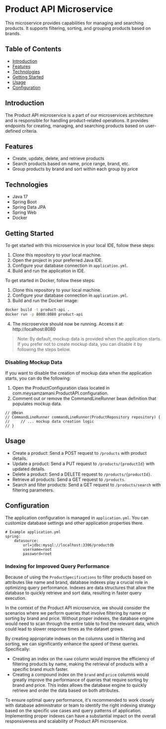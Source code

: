 # Product API Microservice

This microservice provides capabilities for managing and searching products. It supports filtering, sorting, and grouping products based on brands.

## Table of Contents

- [Introduction](#introduction)
- [Features](#features)
- [Technologies](#technologies)
- [Getting Started](#getting-started)
- [Usage](#usage)
- [Configuration](#configuration)

## Introduction

The Product API microservice is a part of our microservices architecture and is responsible for handling product-related operations. It provides endpoints for creating, managing, and searching products based on user-defined criteria.

## Features

- Create, update, delete, and retrieve products
- Search products based on name, price range, brand, etc.
- Group products by brand and sort within each group by price

## Technologies

- Java 17
- Spring Boot
- Spring Data JPA
- Spring Web
- Docker

## Getting Started

To get started with this microservice in your local IDE, follow these steps:

1. Clone this repository to your local machine.
2. Open the project in your preferred Java IDE.
3. Configure your database connection in `application.yml`.
4. Build and run the application in IDE.

To get started in Docker, follow these steps:

1. Clone this repository to your local machine.
2. Configure your database connection in `application.yml`.
3. Build and run the Docker image:

```sh
docker build -t product-api .
docker run -p 8080:8080 product-api
```
4. The microservice should now be running. Access it at: http://localhost:8080

> Note: By default, mockup data is provided when the application starts. If you prefer not to create mockup data, you can disable it by following the steps below.

### Disabling Mockup Data
If you want to disable the creation of mockup data when the application starts, you can do the following:

1. Open the ProductConfiguration class located in com.meysamzamani.ProductAPI.configuration.
2. Comment out or remove the CommandLineRunner bean definition that populates mockup data.

```
// @Bean
// CommandLineRunner commandLineRunner(ProductRepository repository) {
//     // ... mockup data creation logic
// }
```

## Usage

- Create a product: Send a POST request to `/products` with product details.
- Update a product: Send a PUT request to `/products/{productId}` with updated details.
- Delete a product: Send a DELETE request to `/products/{productId}`.
- Retrieve all products: Send a GET request to `/products`.
- Search and filter products: Send a GET request to `/products/search` with filtering parameters.

## Configuration

The application configuration is managed in `application.yml`. You can customize database settings and other application properties there.

```properties
# Example application.yml
spring:
    datasource:
        url=jdbc:mysql://localhost:3306/productdb
        username=root
        password=root
```
### Indexing for Improved Query Performance

Because of using the `ProductSpecifications` to filter products based on attributes like name and brand, database indexes play a crucial role in optimizing query performance. Indexes are data structures that allow the database to quickly retrieve and sort data, resulting in faster query execution.

In the context of the Product API microservice, we should consider the scenarios where we perform queries that involve filtering by name or sorting by brand and price. Without proper indexes, the database engine would need to scan through the entire table to find the relevant data, which could lead to slower response times as the dataset grows.

By creating appropriate indexes on the columns used in filtering and sorting, we can significantly enhance the speed of these queries. Specifically:

- Creating an index on the `name` column would improve the efficiency of filtering products by name, making the retrieval of products with a specific brand much faster.
- Creating a compound index on the `brand` and `price` columns would greatly improve the performance of queries that require sorting by brand and price. This index allows the database engine to quickly retrieve and order the data based on both attributes.

To ensure optimal query performance, it's recommended to work closely with database administrator or team to identify the right indexing strategy based on the specific use cases and query patterns of application. Implementing proper indexes can have a substantial impact on the overall responsiveness and scalability of Product API microservice.
